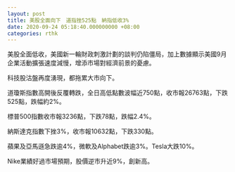 ```yaml
---
layout: post
title: 美股全面向下　道指挫525點　納指低收3%
date: 2020-09-24 05:18:40.000000000 +08:00
categories: rthk
---
```


美股全面低收，美國新一輪財政刺激計劃的談判仍陷僵局，加上數據顯示美國9月企業活動擴張速度減慢，增添市場對經濟前景的憂慮。

科技股沽盤再度湧現，都拖累大市向下。

道瓊斯指數高開後反覆轉跌，全日高低點數波幅近750點，收市報26763點，下跌525點，跌幅約2%。

標普500指數收市報3236點，下跌78點，跌幅2.4%。

納斯達克指數下挫3%，收市報10632點，下跌330點。

蘋果及亞馬遜急跌逾4%，微軟及Alphabet跌逾3%。Tesla大跌10%。

Nike業績好過市場預期，股價逆市升近9%，創新高。
